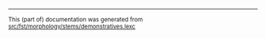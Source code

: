

* * *

<small>This (part of) documentation was generated from [src/fst/morphology/stems/demonstratives.lexc](https://github.com/giellalt/lang-bla/blob/main/src/fst/morphology/stems/demonstratives.lexc)</small>

